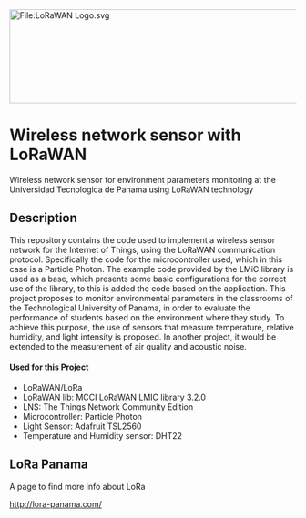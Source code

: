 <img alt="File:LoRaWAN Logo.svg" src="https://upload.wikimedia.org/wikipedia/commons/thumb/1/13/LoRaWAN_Logo.svg/512px-LoRaWAN_Logo.svg.png?20220113153343" decoding="async" srcset="https://upload.wikimedia.org/wikipedia/commons/thumb/1/13/LoRaWAN_Logo.svg/768px-LoRaWAN_Logo.svg.png?20220113153343 1.5x, https://upload.wikimedia.org/wikipedia/commons/thumb/1/13/LoRaWAN_Logo.svg/1024px-LoRaWAN_Logo.svg.png?20220113153343 2x" data-file-width="512" data-file-height="165" width="512" height="165">

# Wireless network sensor with LoRaWAN

Wireless network sensor for environment parameters monitoring at the Universidad Tecnologica de Panama using LoRaWAN technology

## Description

This repository contains the code used to implement a wireless sensor network for the Internet of Things, using the LoRaWAN communication protocol. Specifically the code for the microcontroller used, which in this case is a Particle Photon. The example code provided by the LMiC library is used as a base, which presents some basic configurations for the correct use of the library, to this is added the code based on the application.
This project proposes to monitor environmental parameters in the classrooms of the Technological University of Panama, in order to evaluate the performance of students based on the environment where they study. To achieve this purpose, the use of sensors that measure temperature, relative humidity, and light intensity is proposed. In another project, it would be extended to the measurement of air quality and acoustic noise.

#### Used for this Project
* LoRaWAN/LoRa
* LoRaWAN lib: MCCI LoRaWAN LMIC library 3.2.0
* LNS: The Things Network Community Edition
* Microcontroller: Particle Photon
* Light Sensor: Adafruit TSL2560
* Temperature and Humidity sensor: DHT22


## LoRa Panama

A page to find more info about LoRa 

http://lora-panama.com/

